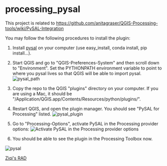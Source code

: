 # processing_pysal

This project is related to https://github.com/anitagraser/QGIS-Processing-tools/wiki/PySAL-Integration

You may follow the following procedures to install the plugin:

1. Install [pysal](https://github.com/pysal/pysal) on your computer (use easy_install, conda install, pip install...).

2. Start QGIS and go to "QGIS-Preferences-System" and then scroll down to "Environment". Set the PYTHONPATH environment variable to point to where you pysal lives
so that QGIS will be able to import pysal.
![pysal_path](png/pysal_path.png)

3. Copy the repo to the QGIS "plugins" directory on your computer. If you are using a Mac, it should be "/Application/QGIS.app/Contents/Resources/python/plugins/".

4. Restart QGIS, and open the plugin manager. You should see "PySAL for Processing" listed.
![pysal_plugin](png/pysal_plugin.png)

5. Go to "Processing-Options", activate PySAL in the Processing provider options:
![Activate PySAL in the Processing provider options](https://underdark.files.wordpress.com/2015/05/screenshot-2015-05-31-21-24-15.png)

6. You should be able to see the plugin in the Processing Toolbox now.

![pysal](png/pysal.png)

[Ziqi's RAD](Ziqi-RAD.md)

